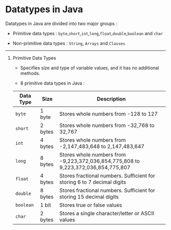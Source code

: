 # Datatypes in Java

Datatypes in Java are divided into two major groups : 
- Primitive data types : `byte`,`short`,`int`,`long`,`float`,`double`,`boolean` and `char`

- Non-primitive data types : `String`, `Arrays` and `Classes`


---

1. Primitive Data Types

    - Specifies size and type of variable values, and it has no additional methods.

    - 8 primitive data types in Java : 

    | Data Type   | Size        | Description                                                                       |
    | ----------- | ----------- | -----------                                                                       |
    | `byte`      | 1 byte      | Stores whole numbers from -128 to 127                                             |
    | `short`     | 2 bytes     | Stores whole numbers from -32,768 to 32,767                                       |
    | `int`       | 4 bytes     | Stores whole numbers from -2,147,483,648 to 2,147,483,647                         |
    | `long`      | 8 bytes     | Stores whole numbers from -9,223,372,036,854,775,808 to 9,223,372,036,854,775,807 |
    | `float`     | 4 bytes     | Stores fractional numbers. Sufficient for storing 6 to 7 decimal digits           |
    | `double`    | 8 bytes     | Stores fractional numbers. Sufficient for storing 15 decimal digits               |
    | `boolean`   | 1 bit       | Stores true or false values                                                       |
    | `char`      | 2 bytes     | Stores a single character/letter or ASCII values                                  |
